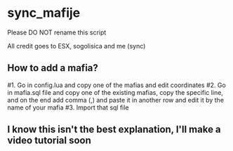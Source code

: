 # sync_mafije
Please DO NOT rename this script

All credit goes to ESX, sogolisica and me (sync)

## How to add a mafia?

#1. Go in config.lua and copy one of the mafias and edit coordinates 
#2. Go in mafia.sql file and copy one of the existing mafias, copy the specific line, and on the end add comma (,) and paste it in another row and edit it by the name of your mafia
#3. Import that sql file

## I know this isn't the best explanation, I'll make a video tutorial soon
